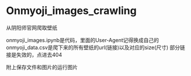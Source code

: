 # Onmyoji_images_crawling
从阴阳师官网爬取壁纸

onmyoji_images.ipynb是代码，里面的User-Agent记得换成自己的
onmyoji_data.csv是爬下来的所有壁纸的url(链接)以及对应的size(尺寸)
部分链接是失效的，点进去404

附上保存文件和图片的运行图片
